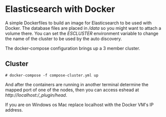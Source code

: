 # Elasticsearch with Docker

A simple Dockerfiles to build an image for Elasticsearch to be used with Docker. The database files are placed in */data* so you might want to attach a volume there. You can set the *ESCLUSTER* environment variable to change the name of the cluster to be used by the auto discovery.

The docker-compose configuration brings up a 3 member cluster.

## Cluster

    # docker-compose -f compose-cluster.yml up

And after the containers are running in another terminal determine the mapped port of one of the nodes, then you can access eshead at *http://localhost:<port>/_plugin/head*.

If you are on Windows os Mac replace localhost with the Docker VM's IP address.
